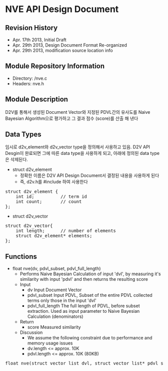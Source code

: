 NVE API Design Document
=======================

Revision History
----------------
- Apr. 17th 2013, Initial Draft
- Apr. 29th 2013, Design Document Format Re-organized
- Apr. 29th 2013, modification source location info


Module Repository Information
-----------------------------
- Directory: <src>/nve.c
- Headers: nve.h


Module Description
------------------
D2V를 통해서 생성된 Document Vector와 지정된 PDVL간의 유사도를 Naive Bayesian Algorithm으로 평가하고 그 결과 점수 (score)를 산출 해 낸다

Data Types
----------
임시로 d2v_element와 d2v_vector type을 정의해서 사용하고 있음. D2V API Desgin이 완료되면 그에 따른 data type을 사용하게 되고, 아래에 정의된 data type은 삭제된다.

- struct d2v_element
    - 정확한 이름은 D2V API Design Document서 결정된 내용을 사용하게 된다
    - 즉, d2v.h를 #include 하여 사용한다
<pre>
struct d2v_element {
	int id;          // term id
	int count;       // count
};
</pre>
- struct d2v_vector
<pre>
struct d2v_vector{
	int length;      // number of elements
	struct d2v_element* elements;
};
</pre>
Functions
---------

- float nve(dv, pdvl_subset, pdvl_full_length)
    - Performs Naive Bayesian Calculation of input 'dvl', by measuring it's similarity with input 'pdvl' and then returns the resulting score 
    - Input
        - dv Input Document Vector
        - pdvl_subset Input PDVL, Subset of the entire PDVL collected terms only those in the input 'dvl'
        - pdvl_full_length The full length of PDVL, before subset extraction. Used as input parameter to Naive Bayesian Calculation (denominators) 
    - Return
        - score Measured similarity
    - Discussion
        - We assume the following constraint due to performance and memory usage issues 
        - dv.length <= approx. 10K 
        - pdvl.length <= approx. 10K (80KB) 
<pre>
float nve(struct vector_list dvl, struct vector_list* pdvl_subset, int pdvl_full_length);
</pre>
